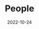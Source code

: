 ---
title: People
date: 2022-10-24

type: landing

sections:
  - block: people
    content:
      title: <font size= "6"> "**The whole is greater than the sum of its parts**" </font> #<br> <font size= "4"> [attributed to the Greek philosopher Aristotle] </font>
      # Choose which groups/teams of users to display.
      #   Edit `user_groups` in each user's profile to add them to one or more of these groups.
      user_groups:
        - Principal Investigator
        - Postdoctoral
        - Core team
        - Collaborators
        - Adjunct researchers
        - Alumni
      sort_by: Params.last_name
      sort_ascending: true
    design:
      show_interests: false
      show_role: true
      show_social: true
---